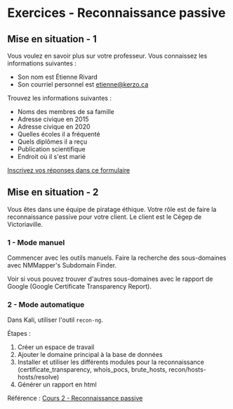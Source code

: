 # Exercices - Reconnaissance passive

## Mise en situation - 1

Vous voulez en savoir plus sur votre professeur. Vous connaissez les informations suivantes :  

-  Son nom est Étienne Rivard  
-  Son courriel personnel est etienne@kerzo.ca  

Trouvez les informations suivantes :  

- Noms des membres de sa famille  
- Adresse civique en 2015  
- Adresse civique en 2020  
- Quelles écoles il a fréquenté  
- Quels diplômes il a reçu  
- Publication scientifique  
- Endroit où il s'est marié  

[Inscrivez vos réponses dans ce formulaire](https://forms.office.com/Pages/ResponsePage.aspx?id=JvVsnYGt-EanOqUHqvBs2h4e_CrnfMxFsMr2ZqveBNhURDRTVFZQMVpXRUdYV0JOQzNDUFk3VlpQMi4u)  

## Mise en situation - 2

Vous êtes dans une équipe de piratage éthique. Votre rôle est de faire la reconnaissance passive pour votre client. Le client est le Cégep de Victoriaville.

### 1 - Mode manuel

Commencer avec les outils manuels. Faire la recherche des sous-domaines avec NMMapper's Subdomain Finder.

Voir si vous pouvez trouver d'autres sous-domaines avec le rapport de Google (Google Certificate Transparency Report).

### 2 - Mode automatique

Dans Kali, utiliser l'outil `recon-ng`.

Étapes :  

1. Créer un espace de travail  
2. Ajouter le domaine principal à la base de données  
3. Installer et utiliser les différents modules pour la reconnaissance (certificate_transparency, whois_pocs, brute_hosts, recon/hosts-hosts/resolve)  
4. Générer un rapport en html  

Référence : [Cours 2 - Reconnaissance passive](../lecons/02_Reconnaissance_passive.md)
